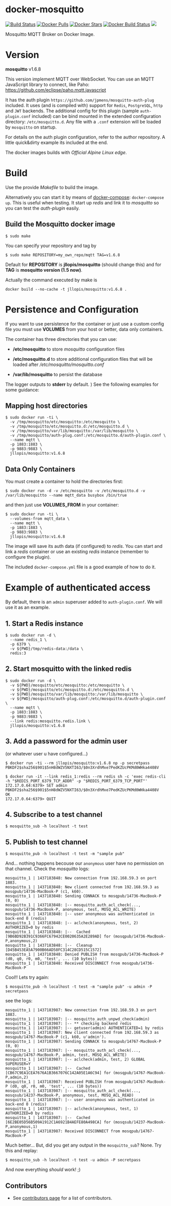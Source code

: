 docker-mosquitto
================

[![Build Status](https://travis-ci.org/brewmajsters/mqtt-docker.svg?branch=master)](https://travis-ci.org/brewmajsters/mqtt-docker)
[![Docker Pulls](https://img.shields.io/docker/pulls/jllopis/mosquitto.svg)](https://cloud.docker.com/u/jllopis/repository/docker/jllopis/mosquitto)
[![Docker Stars](https://img.shields.io/docker/stars/jllopis/mosquitto.svg)](https://cloud.docker.com/u/jllopis/repository/docker/jllopis/mosquitto)
[![Docker Build Status](https://img.shields.io/docker/build/jllopis/mosquitto.svg)](https://cloud.docker.com/u/jllopis/repository/docker/jllopis/mosquitto)
[![](https://images.microbadger.com/badges/image/jllopis/mosquitto.svg)](https://microbadger.com/images/jllopis/mosquitto "Get your own image badge on microbadger.com")

Mosquitto MQTT Broker on Docker Image.

# Version

**mosquitto** v1.6.8

This version implement MQTT over WebSocket. You can use an MQTT JavaScript library to connect, like Paho: https://github.com/eclipse/paho.mqtt.javascript

It has the auth plugin `https://github.com/jpmens/mosquitto-auth-plug` included. It uses (and is compiled with) support for `Redis`, `PostgreSQL`, `http` and `JWT` backends. The additional config for this plugin (sample `auth-plugin.conf` included) can be bind mounted in the extended configuration directory: `/etc/mosquitto.d`. Any file with a `.conf` extension will be loaded by `mosquitto` on startup.

For details on the auth plugin configuration, refer to the author repository. A little quick&dirty example its included at the end.

The docker images builds with _Official Alpine Linux edge_.

# Build

Use the provide _Makefile_ to build the image.

Alternatively you can start it by means of [docker-compose](https://docs.docker.com/compose): `docker-compose up`. This is useful when testing. It start up _redis_ and link it to _mosquitto_ so you can test the _auth-plugin_ easily.

## Build the Mosquitto docker image

    $ sudo make

You can specify your repository and tag by

    $ sudo make REPOSITORY=my_own_repo/mqtt TAG=v1.6.8

Default for **REPOSITORY** is **jllopis/mosquitto** (should change this) and for **TAG** is **mosquitto version (1.5 now)**.

Actually the command executed by make is

    docker build --no-cache -t jllopis/mosquitto:v1.6.8 .

# Persistence and Configuration

If you want to use persistence for the container or just use a custom config file you must use **VOLUMES** from your host or better, data only containers.

The container has three directories that you can use:

- **/etc/mosquitto** to store _mosquitto_ configuration files

- **/etc/mosquitto.d** to store additional configuration files that will be loaded after _/etc/mosquitto/mosquitto.conf_

- **/var/lib/mosquitto** to persist the database

The logger outputs to **stderr** by default.
)
See the following examples for some guidance:

## Mapping host directories

    $ sudo docker run -ti \
      -v /tmp/mosquitto/etc/mosquitto:/etc/mosquitto \
      -v /tmp/mosquitto/etc/mosquitto.d:/etc/mosquitto.d \
      -v /tmp/mosquitto/var/lib/mosquitto:/var/lib/mosquitto \
      -v /tmp/mosquitto/auth-plug.conf:/etc/mosquitto.d/auth-plugin.conf \
      --name mqtt \
      -p 1883:1883 \
      -p 9883:9883 \
      jllopis/mosquitto:v1.6.8

## Data Only Containers

You must create a container to hold the directories first:

    $ sudo docker run -d -v /etc/mosquitto -v /etc/mosquitto.d -v /var/lib/mosquitto --name mqtt_data busybox /bin/true

and then just use **VOLUMES_FROM** in your container:

    $ sudo docker run -ti \
      --volumes-from mqtt_data \
      --name mqtt \
      -p 1883:1883 \
      -p 9883:9883 \
      jllopis/mosquitto:v1.6.8

The image will save its auth data (if configured) to _redis_. You can start and link a _redis_ container or use an existing _redis_ instance (remember to configure the plugin).

The included `docker-compose.yml` file is a good example of how to do it.

# Example of authenticated access

By default, there is an `admin` superuser added to `auth-plugin.conf`. We will use it as an example.

## 1. Start a Redis instance

    $ sudo docker run -d \
      --name redis_1 \
      -p 6379 \
      -v ${PWD}/tmp/redis-data:/data \
      redis:3

## 2. Start mosquitto with the linked redis

    $ sudo docker run -d \
      -v ${PWD}/mosquitto/etc/mosquitto:/etc/mosquitto \
      -v ${PWD}/mosquitto/etc/mosquitto.d:/etc/mosquitto.d \
      -v ${PWD}/mosquitto/var/lib/mosquitto:/var/lib/mosquitto \
      -v ${PWD}/mosquitto/auth-plug.conf:/etc/mosquitto.d/auth-plugin.conf \
      --name mqtt \
      -p 1883:1883 \
      -p 9883:9883 \
      --link redis:mosquitto.redis.link \
      jllopis/mosquitto:v1.6.8

## 3. Add a password for the admin user

(or whatever user u have configured...)

    $ docker run -ti --rm jllopis/mosquitto:v1.6.8 np -p secretpass
    PBKDF2$sha256$901$5nH8dWZV5NXTI63/$0n3XrdhMxe7PedKZUcPKMd0WHka4408V

    $ docker run -it --link redis_1:redis --rm redis sh -c 'exec redis-cli -h "$REDIS_PORT_6379_TCP_ADDR" -p "$REDIS_PORT_6379_TCP_PORT"'
    172.17.0.64:6379> SET admin PBKDF2$sha256$901$5nH8dWZV5NXTI63/$0n3XrdhMxe7PedKZUcPKMd0WHka4408V
    OK
    172.17.0.64:6379> QUIT

## 4. Subscribe to a test channel

    $ mosquitto_sub -h localhost -t test

## 5. Publish to test channel

    $ mosquitto_pub -h localhost -t test -m "sample pub"

And... nothing happens becouse our `anonymous` user have no permission on that channel. Check the _mosquitto_ logs:

    mosquitto_1 | 1437183848: New connection from 192.168.59.3 on port 1883.
    mosquitto_1 | 1437183848: New client connected from 192.168.59.3 as mosqpub/14736-MacBook-P (c1, k60).
    mosquitto_1 | 1437183848: Sending CONNACK to mosqpub/14736-MacBook-P (0, 0)
    mosquitto_1 | 1437183848: |-- mosquitto_auth_acl_check(..., mosqpub/14736-MacBook-P, anonymous, test, MOSQ_ACL_WRITE)
    mosquitto_1 | 1437183848: |-- user anonymous was authenticated in back-end 0 (redis)
    mosquitto_1 | 1437183848: |-- aclcheck(anonymous, test, 2) AUTHORIZED=0 by redis
    mosquitto_1 | 1437183848: |--  Cached  [9B6BD92B391C9366FC67942CE0020635A2E289AD] for (mosqpub/14736-MacBook-P,anonymous,2)
    mosquitto_1 | 1437183848: |--  Cleanup [D45B453EA5A7900B66AD58FC314C28CD515C1572]
    mosquitto_1 | 1437183848: Denied PUBLISH from mosqpub/14736-MacBook-P (d0, q0, r0, m0, 'test', ... (10 bytes))
    mosquitto_1 | 1437183848: Received DISCONNECT from mosqpub/14736-MacBook-P

Cool!! Lets try again:

    $ mosquitto_pub -h localhost -t test -m "sample pub" -u admin -P secretpass

see the logs:

    mosquitto_1 | 1437183987: New connection from 192.168.59.3 on port 1883.
    mosquitto_1 | 1437183987: |-- mosquitto_auth_unpwd_check(admin)
    mosquitto_1 | 1437183987: |-- ** checking backend redis
    mosquitto_1 | 1437183987: |-- getuser(admin) AUTHENTICATED=1 by redis
    mosquitto_1 | 1437183987: New client connected from 192.168.59.3 as mosqpub/14767-MacBook-P (c1, k60, u'admin').
    mosquitto_1 | 1437183987: Sending CONNACK to mosqpub/14767-MacBook-P (0, 0)
    mosquitto_1 | 1437183987: |-- mosquitto_auth_acl_check(..., mosqpub/14767-MacBook-P, admin, test, MOSQ_ACL_WRITE)
    mosquitto_1 | 1437183987: |-- aclcheck(admin, test, 2) GLOBAL SUPERUSER=Y
    mosquitto_1 | 1437183987: |--  Cached  [CB67C9EA1CEA7676A1B3667076C142A05E1A6C94] for (mosqpub/14767-MacBook-P,admin,2)
    mosquitto_1 | 1437183987: Received PUBLISH from mosqpub/14767-MacBook-P (d0, q0, r0, m0, 'test', ... (10 bytes))
    mosquitto_1 | 1437183987: |-- mosquitto_auth_acl_check(..., mosqsub/14237-MacBook-P, anonymous, test, MOSQ_ACL_READ)
    mosquitto_1 | 1437183987: |-- user anonymous was authenticated in back-end 0 (redis)
    mosquitto_1 | 1437183987: |-- aclcheck(anonymous, test, 1) AUTHORIZED=0 by redis
    mosquitto_1 | 1437183987: |--  Cached  [6E2BE05D56B509A1912C1A6921B4AEFE80A498CA] for (mosqsub/14237-MacBook-P,anonymous,1)
    mosquitto_1 | 1437183987: Received DISCONNECT from mosqpub/14767-MacBook-P

Much better... But, did you get any output in the `mosquitto_sub`? None. Try this and replay:

    $ mosquitto_sub -h localhost -t test -u admin -P secretpass

And now everything *should* work! ;)

## Contributors

- See [contributors page](https://github.com/jllopis/docker-mosquitto/graphs/contributors) for a list of contributors.
